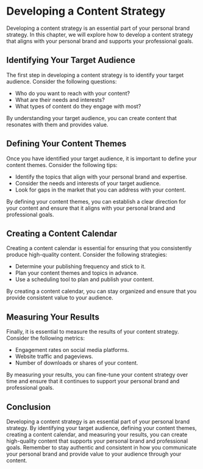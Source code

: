 Developing a Content Strategy
=================================================================================

Developing a content strategy is an essential part of your personal brand strategy. In this chapter, we will explore how to develop a content strategy that aligns with your personal brand and supports your professional goals.

Identifying Your Target Audience
--------------------------------

The first step in developing a content strategy is to identify your target audience. Consider the following questions:

* Who do you want to reach with your content?
* What are their needs and interests?
* What types of content do they engage with most?

By understanding your target audience, you can create content that resonates with them and provides value.

Defining Your Content Themes
----------------------------

Once you have identified your target audience, it is important to define your content themes. Consider the following tips:

* Identify the topics that align with your personal brand and expertise.
* Consider the needs and interests of your target audience.
* Look for gaps in the market that you can address with your content.

By defining your content themes, you can establish a clear direction for your content and ensure that it aligns with your personal brand and professional goals.

Creating a Content Calendar
---------------------------

Creating a content calendar is essential for ensuring that you consistently produce high-quality content. Consider the following strategies:

* Determine your publishing frequency and stick to it.
* Plan your content themes and topics in advance.
* Use a scheduling tool to plan and publish your content.

By creating a content calendar, you can stay organized and ensure that you provide consistent value to your audience.

Measuring Your Results
----------------------

Finally, it is essential to measure the results of your content strategy. Consider the following metrics:

* Engagement rates on social media platforms.
* Website traffic and pageviews.
* Number of downloads or shares of your content.

By measuring your results, you can fine-tune your content strategy over time and ensure that it continues to support your personal brand and professional goals.

Conclusion
----------

Developing a content strategy is an essential part of your personal brand strategy. By identifying your target audience, defining your content themes, creating a content calendar, and measuring your results, you can create high-quality content that supports your personal brand and professional goals. Remember to stay authentic and consistent in how you communicate your personal brand and provide value to your audience through your content.
